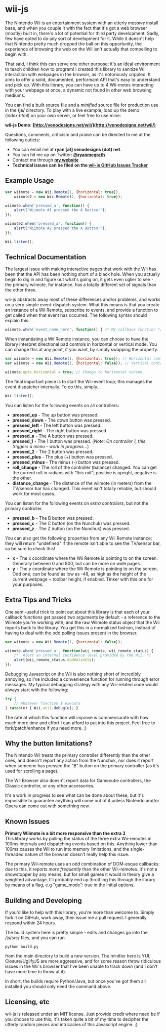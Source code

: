 wii-js
==============================================================================================
The Nintendo Wii is an entertainment system with an utterly _massive_ install base, and when 
you couple it with the fact that it's got a web browser (mostly) built in, there's a lot of
potential for third party development. Sadly, few have opted to do any sort of development for
it. While it doesn't help that Nintendo pretty much dropped the ball on this opportunity, the
experience of browsing the web on the Wii isn't actually that compelling to begin with.

That said, I think this can serve one other purpose: it's an ideal environment to teach children
how to program! I created this library to sanitize Wii interaction with webpages in the browser,
as it's notoriously crippled. It aims to offer a solid, documented, performant API that's easy to 
understand and pick up. With this library, you can have up to 4 Wii-motes interacting with your
webpage at once, a dynamic not found in other web browsing mediums.

You can find a built source file and a _minified_ source file for production use in the **/js/** directory.
To play with a live example, load up the demo (_index.html_) on your own server, or feel free to use mine:

**wii-js Demo: [http://venodesigns.net/wii/](http://venodesigns.net/wii/)**  

Questions, comments, criticism and praise can be directed to me at the following outlets:

- You can email me at **ryan [at] venodesigns (dot) net**.  
- You can hit me up on Twitter: **[@ryanmcgrath](http://twitter.com/ryanmcgrath/)**  
- Contact me through **[my website](http://venodesigns.net)**  
- **Technical issues can be filed on the [wii-js GitHub Issues Tracker](https://github.com/ryanmcgrath/wii-js/issues)**  


Example Usage
----------------------------------------------------------------------------------------------
``` javascript
var wiimote = new Wii.Remote(1, {horizontal: true}),
    wiimote2 = new Wii.Remote(2, {horizontal: true});

wiimote.when('pressed_a', function() {
    alert('Wiimote #1 pressed the A Button!');
});

wiimote2.when('pressed_a', function() {
	alert('Wiimote #2 pressed the A Button!');
});

Wii.listen();
```


Technical Documentation
----------------------------------------------------------------------------------------------
The largest issue with making interactive pages that work with the Wii has been that the API has
been nothing short of a black hole. When you actually begin to dig in and figure out what's going on,
it gets even uglier to see - the primary wiimote, for instance, has a totally different set of signals
than the other three.

wii-js abstracts away most of these differences and/or problems, and works on a very simple event-dispatch 
system. What this means is that you create an instance of a Wii Remote, subscribe to events, and provide a
function to get called when that event has occurred. The following syntax should explain this:

``` javascript
wiimote.when('event_name_here', function() { /* My callback function */ });
```

When instantiating a Wii Remote instance, you can choose to have the library interpret directional pad controls
in horizontal or vertical mode. You can change this at any point, if you want, by simply swapping the property.

``` javascript
var wiimote = new Wii.Remote(1, {horizontal: true}); // Horizontal controls
var wiimote = new Wii.Remote(1, {horizontal: false}); // Vertical controls

wiimote.opts.horizontal = true; // Change to horizontal scheme.
```

The final important piece is to start the Wii-event loop; this manages the event dispatcher internally. To do this, simply...

``` javascript
Wii.listen();
```

You can listen for the following events on all controllers:

- **pressed_up** - The up button was pressed.  
- **pressed_down** - The down button was pressed.  
- **pressed_left** - The left button was pressed.  
- **pressed_right** - The right button was pressed.  
- **pressed_a** - The A button was pressed.  
- **pressed_1** - The 1 button was pressed. (_Note: On controller 1, this triggers a menu - work in progress..._)  
- **pressed_2** - The 2 button was pressed.  
- **pressed_plus** - The plus (+) button was pressed.  
- **pressed_minus** - The minus (-) button was pressed.  
- **roll_change** - The roll of the controller (balance) changed. You can get the current roll in radians with _"this.roll"_; positive is upright, negative is the other.  
- **distance_change** - The distance of the wiimote (in meters) from the TV/sensor bar has changed. This event isn't totally reliable, but should work for most cases.  

You can listen for the following events on _extra controllers_, but not the primary controller.

- **pressed_b** - The B button was pressed.  
- **pressed_c** - The C button (on the Nunchuk) was pressed.  
- **pressed_z** - The Z button (on the Nunchuk) was pressed.  

You can also get the following properties from any Wii Remote instance; they will return "undefined" if the remote
isn't able to see the TV/sensor bar, so be sure to check this!

- **x** - The x coordinate where the Wii Remote is pointing to on the screen. Generally between 0 and 800, but can be more on wide pages.
- **y** - The y coordinate where the Wii Remote is pointing to on the screen. Odd one; can be found as low as -48, as high as the height
of the current webpage + toolbar height, if enabled. Tinker with this one for your purposes.


Extra Tips and Tricks
------------------------------------------------------------------------------------------------------------------
One semi-useful trick to point out about this library is that each of your callback functions get passed two
arguments by default - a reference to the Wiimote you're working with, and the raw Wiimote status object that the
Wii reports back to the library. You get this in a normalized fashion, instead of having to deal with the odd polling
issues present in the browser.

``` javascript
var wiimote = new Wii.Remote(1, {horizontal: false});

wiimote.when('pressed_a', function(wii_remote, wii_remote_status) {
	/*	Alert an internal confidence level provided by the Wii. */
	alert(wii_remote_status.dpdValidity);
});
```

Debugging Javascript on the Wii is also nothing short of incredibly annoying, so I've included a convenience function
for running through error messages. My typical debugging strategy with any Wii-related code would always start with
the following:

``` javascript
try {
    // Whatever function I execute
} catch(e) { Wii.util.debug(e); }
```

The rate at which this function will improve is commensurate with how much more time and effort I can afford to put
into this project. Feel free to fork/patch/enhance if you need more. ;)


Why the button limitations?
------------------------------------------------------------------------------------------------------------------
The Nintendo Wii treats the primary controller differently than the other ones, and doesn't report any action
from the Nunchuk, nor does it report when someone has pressed the "B" button on the primary controller (as it's used
for scrolling a page).

The Wii Browser also doesn't report data for Gamecube controllers, the Classic controller, or any other accessories.

It's a work in progress to see what can be done about these, but it's impossible to guarantee anything will come out
of it unless Nintendo and/or Opera can come out with something new.


Known Issues
------------------------------------------------------------------------------------------------------------------
**Primary Wiimote is a bit more responsive than the extra 3**  
This library works by polling the status of the three extra Wii-remotes in 100ms intervals and dispatching events
based on this. Anything lower than 100ms causes the Wii to run into memory limitations, and the single-threaded
nature of the browser doesn't really help this issue.

The primary Wii-remote uses an odd combination of DOM-esque callbacks; due to this, it reports _more frequently_ than
the other Wii-remotes. It's not a showstopper by any means, but for small games it would in theory give a weighted advantage.
I'll probably end up throttling this through the library by means of a flag, e.g "game_mode": true in the initial options.


Building and Developing
------------------------------------------------------------------------------------------------------------------
If you'd like to help with this library, you're more than welcome to. Simply fork it on GitHub, work away, then
issue me a pull request. I generally respond within 24 hours.

The build system here is pretty simple - edits and changes go into the /js/src/ files, and you can run

    python build.py  

from the main directory to build a new version. The minifier here is YUI; Closure/UglifyJS are more aggressive, and
for some reason throw ridiculous issues in the Wii's browser that I've been unable to track down (and I don't have
more time to throw at it).

In short, the builds require Python/Java, but once you've got them all installed you should only need the command above.


Licensing, etc
-------------------------------------------------------------------------------------------------------------------
wii-js is released under an MIT license. Just provide credit where need be if you choose to use this, it's taken quite
a bit of my time to decipher the utterly random pieces and intricacies of this Javascript engine. ;)
